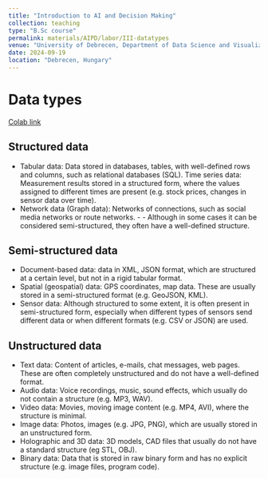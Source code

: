 ```yaml
---
title: "Introduction to AI and Decision Making"
collection: teaching
type: "B.Sc course"
permalink: materials/AIPD/labor/III-datatypes
venue: "University of Debrecen, Department of Data Science and Visualization"
date: 2024-09-19
location: "Debrecen, Hungary"
---
```


# Data types

[Colab link](https://colab.research.google.com/drive/1XYExe3U5C8AEY6ZtNeqyw2aF2U_FzKK6?authuser=2)

##  Structured data

- Tabular data: Data stored in databases, tables, with well-defined rows and columns, such as relational databases (SQL).
Time series data: Measurement results stored in a structured form, where the values ​​assigned to different times are present (e.g. stock prices, changes in sensor data over time).
- Network data (Graph data): Networks of connections, such as social media networks or route networks. - - Although in some cases it can be considered semi-structured, they often have a well-defined structure.

## Semi-structured data

- Document-based data: data in XML, JSON format, which are structured at a certain level, but not in a rigid tabular format.
- Spatial (geospatial) data: GPS coordinates, map data. These are usually stored in a semi-structured format (e.g. GeoJSON, KML).
- Sensor data: Although structured to some extent, it is often present in semi-structured form, especially when different types of sensors send different data or when different formats (e.g. CSV or JSON) are used.

## Unstructured data

- Text data: Content of articles, e-mails, chat messages, web pages. These are often completely unstructured and do not have a well-defined format.
- Audio data: Voice recordings, music, sound effects, which usually do not contain a structure (e.g. MP3, WAV).
- Video data: Movies, moving image content (e.g. MP4, AVI), where the structure is minimal.
- Image data: Photos, images (e.g. JPG, PNG), which are usually stored in an unstructured form.
- Holographic and 3D data: 3D models, CAD files that usually do not have a standard structure (eg STL, OBJ).
- Binary data: Data that is stored in raw binary form and has no explicit structure (e.g. image files, program code).